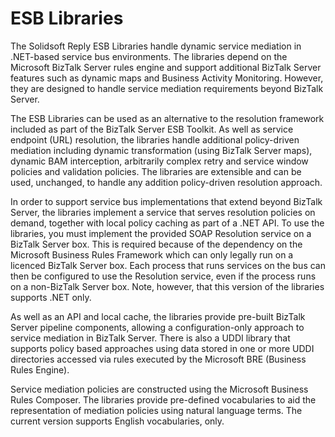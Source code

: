 # ESB Libraries
The Solidsoft Reply ESB Libraries handle dynamic service mediation in .NET-based service bus environments.  The libraries depend on the Microsoft BizTalk Server rules engine and support additional BizTalk Server features such as dynamic maps and Business Activity Monitoring.  However, they are designed to handle service mediation requirements beyond BizTalk Server.

The ESB Libraries can be used as an alternative to the resolution framework included as part of the BizTalk Server ESB Toolkit.  As well as service endpoint (URL) resolution, the libraries handle additional policy-driven mediation including dynamic transformation (using BizTalk Server maps), dynamic BAM interception, arbitrarily complex retry and service window policies and validation policies.  The libraries are extensible and can be used, unchanged, to handle any addition policy-driven resolution approach.

In order to support service bus implementations that extend beyond BizTalk Server, the libraries implement a service that serves resolution policies on demand, together with local policy caching as part of a .NET API.  To use the libraries, you must implement the provided SOAP Resolution service on a BizTalk Server box.  This is required because of the dependency on the Microsoft Business Rules Framework which can only legally run on a licenced BizTalk Server box.  Each process that runs services on the bus can then be configured to use the Resolution service, even if the process runs on a non-BizTalk Server box.  Note, however, that this version of the libraries supports .NET only.

As well as an API and local cache, the libraries provide pre-built BizTalk Server pipeline components, allowing a configuration-only approach to service mediation in BizTalk Server.  There is also a UDDI library that supports policy based approaches using data stored in one or more UDDI directories accessed via rules executed by the Microsoft BRE (Business Rules Engine).

Service mediation policies are constructed using the Microsoft Business Rules Composer.  The libraries provide pre-defined vocabularies to aid the representation of mediation policies using natural language terms.  The current version supports English vocabularies, only.

